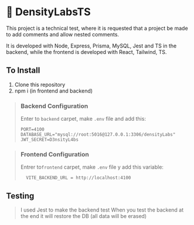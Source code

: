 # 🚀 DensityLabsTS

This project is a technical test, where it is requested that a project be made to add comments and allow nested comments.

It is developed with Node, Express, Prisma, MySQL, Jest and TS in the backend, while the frontend is developed with React, Tailwind, TS.

## To Install

1. Clone this repository
2. npm i (in frontend and backend)

> ### Backend Configuration
>
> Enter to `backend` carpet, make `.env` file and add this:
>
> ```env
> PORT=4100
> DATABASE_URL="mysql://root:5016@127.0.0.1:3306/densityLabs"
> JWT_SECRET=D3nsityL4bs
> ```

> ### Frontend Configuration
>
> Entrer to`frontend` carpet, make `.env` file y add this variable:
>
> ```env
>   VITE_BACKEND_URL = http://localhost:4100
> ```

## Testing

> I used Jest to make the backend test
> When you test the backend at the end it will restore the DB (all data will be erased)
